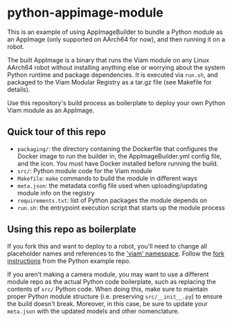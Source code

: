 # python-appimage-module

This is an example of using AppImageBuilder to bundle a Python module as an AppImage (only supported on AArch64 for now), and then running it on a robot.

The built AppImage is a binary that runs the Viam module on any Linux AArch64 robot without installing anything else or worrying about the system Python runtime and package dependencies. It is executed via `run.sh`, and packaged to the Viam Modular Registry as a tar.gz file (see Makefile for details).

Use this repository's build process as boilerplate to deploy your own Python Viam module as an AppImage.

## Quick tour of this repo

- `packaging/`: the directory containing the Dockerfile that configures the Docker image to run the builder in, the AppImageBuilder.yml config file, and the icon. You must have Docker installed before running the build.
- `src/`: Python module code for the Viam module
- `Makefile`: `make` commands to build the module in different ways
- `meta.json`: the metadata config file used when uploading/updating module info on the registry
- `requirements.txt`: list of Python packages the module depends on
- `run.sh`: the entrypoint execution script that starts up the module process

## Using this repo as boilerplate

If you fork this and want to deploy to a robot, you'll need to change all placeholder names and references to the ['viam' namespace](https://docs.viam.com/appendix/glossary/#term-model-namespace-triplet). Follow the [fork instructions](https://github.com/viam-labs/python-example-module#forking-this-repo) from the Python example repo.

If you aren't making a camera module, you may want to use a different module repo as the actual Python code boilerplate, such as replacing the contents of `src/` Python code. When doing this, make sure to maintain proper Python module structure (i.e. preserving `src/__init__.py`) to ensure the build doesn't break. Moreover, in this case, be sure to update your `meta.json` with the updated models and other nomenclature.
